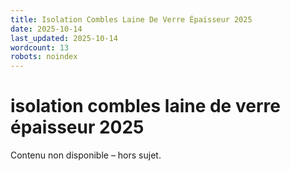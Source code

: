 ```yaml
---
title: Isolation Combles Laine De Verre Épaisseur 2025
date: 2025-10-14
last_updated: 2025-10-14
wordcount: 13
robots: noindex
---
```


# isolation combles laine de verre épaisseur 2025

Contenu non disponible – hors sujet.